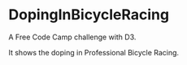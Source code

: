 # DopingInBicycleRacing

A Free Code Camp challenge with D3.

It shows the doping in Professional Bicycle Racing.
